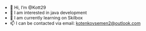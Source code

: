 - 👋 Hi, I’m @Kott29
- 👀 I am interested in java development
- 🌱 I am currently learning on Skilbox
- 📫 I can be contacted via email:  kotenkovsemen2@outlook.com

<!---
Kot546/Kot546 is a ✨ special ✨ repository because its `README.md` (this file) appears on your GitHub profile.
You can click the Preview link to take a look at your changes.
--->
